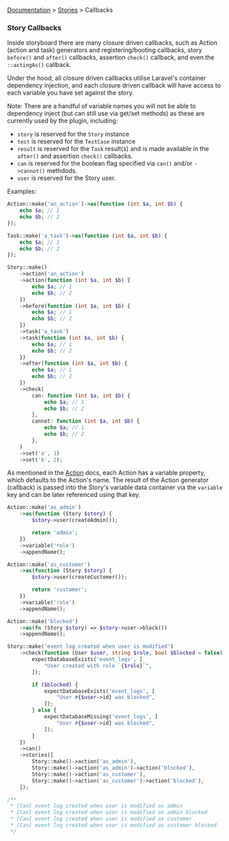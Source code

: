 [Documentation](/docs/documentation.md) > [Stories](/docs/stories.md) > Callbacks

### Story Callbacks

Inside storyboard there are many closure driven callbacks, such as Action (action and task) generators and registering/booting callbacks, story `before()` and `after()` callbacks, assertion `check()` callback, and even the `::actingAs()` callback.

Under the hood, all closure driven callbacks utilise Laravel's container dependency injection, and each closure driven callback will have access to each variable you have set against the story.

Note: There are a handful of variable names you will not be able to dependency inject (but can still use via get/set methods) as these are currently used by the plugin, including:

- `story` is reserved for the `Story` instance
- `test` is reserved for the `TestCase` instance
- `result` is reserved for the `Task` result(s) and is made available in the `after()` and assertion `check()` callbacks.
- `can` is reserved for the boolean flag specified via `can()` and/or `->cannot()` methdods.
- `user` is reserved for the Story user.

Examples:

```php
Action::make('an_action')->as(function (int $a, int $b) {
    echo $a; // 1
    echo $b; // 2
});

Task::make('a_task')->as(function (int $a, int $b) {
    echo $a; // 1
    echo $b; // 2
});

Story::make()
    ->action('an_action')
    ->action(function (int $a, int $b) {
        echo $a; // 1
        echo $b; // 2
    })
    ->before(function (int $a, int $b) {
        echo $a; // 1
        echo $b; // 2
    })
    ->task('a_task')
    ->task(function (int $a, int $b) {
        echo $a; // 1
        echo $b; // 2
    })
    ->after(function (int $a, int $b) {
        echo $a; // 1
        echo $b; // 2
    })
    ->check(
        can: function (int $a, int $b) {
            echo $a; // 1
            echo $b; // 2
        },
        cannot: function (int $a, int $b) {
            echo $a; // 1
            echo $b; // 2
        },
    )
    ->set('a', 1)
    ->set('b', 2);
```

As mentioned in the [Action](/docs/actions.md) docs, each Action has a variable property, which defaults to the Action's name. The result of the Action generator (callback) is passed into the Story's variable data container via the `variable` key and can be later referenced using that key.

```php
Action::make('as_admin')
    ->as(function (Story $story) {
        $story->user(createAdmin());

        return 'admin';
    })
    ->variable('role')
    ->appendName();

Action::make('as_customer')
    ->as(function (Story $story) {
        $story->user(createCustomer());

        return 'customer';
    })
    ->variable('role')
    ->appendName();

Action::make('blocked')
    ->as(fn (Story $story) => $story->user->block())
    ->appendName();

Story::make('event log created when user is modified')
    ->check(function (User $user, string $role, bool $blocked = false) {
        expectDatabaseExists('event_logs', [
            "User created with role `{$role}`",
        ]);

        if ($blocked) {
            expectDatabaseExists('event_logs', [
                "User #{$user->id} was blocked",
            ]);
        } else {
            expectDatabaseMissing('event_logs', [
                "User #{$user->id} was blocked",
            ]);
        }
    })
    ->can()
    ->stories([
        Story::make()->action('as_admin'),
        Story::make()->action('as_admin')->action('blocked'),
        Story::make()->action('as_customer'),
        Story::make()->action('as_customer')->action('blocked'),
    ]);

/**
 * [Can] event log created when user is modified as admin
 * [Can] event log created when user is modified as admin blocked
 * [Can] event log created when user is modified as customer
 * [Can] event log created when user is modified as customer blocked
 */
```
